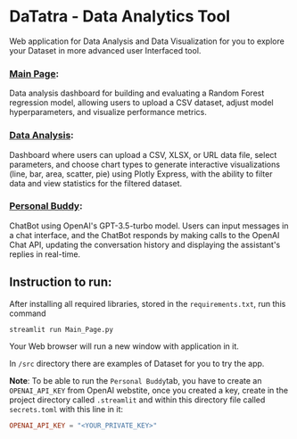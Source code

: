 # DaTatra - Data Analytics Tool

Web application for Data Analysis and Data Visualization for you to explore your Dataset in more advanced user Interfaced tool. 

### <a href="Main_Page.py">Main Page</a>:

Data analysis dashboard for building and evaluating a Random Forest regression model, allowing users to upload a CSV dataset, adjust model hyperparameters, and visualize performance metrics.

### <a href="Pages%2FData%20Analysis.py">Data Analysis</a>:

Dashboard where users can upload a CSV, XLSX, or URL data file, select parameters, and choose chart types to generate interactive visualizations (line, bar, area, scatter, pie) using Plotly Express, with the ability to filter data and view statistics for the filtered dataset.

### <a href="Pages%2FPersonal%20Buddy.py">Personal Buddy</a>:

ChatBot using OpenAI's GPT-3.5-turbo model. Users can input messages in a chat interface, and the ChatBot responds by making calls to the OpenAI Chat API, updating the conversation history and displaying the assistant's replies in real-time.


## Instruction to run:

After installing all required libraries, stored in the `requirements.txt`, run this command

```text
streamlit run Main_Page.py
```
Your Web browser will run a new window with application in it.

In `/src` directory there are examples of Dataset for you to try the app.


__Note__: To be able to run the `Personal Buddy`tab, you have to create an `OPENAI_API_KEY` from OpenAI webstite,
once you created a key, create in the project directory called `.streamlit` and within this directory file called `secrets.toml` with this line in it:

```toml
OPENAI_API_KEY = "<YOUR_PRIVATE_KEY>"
```